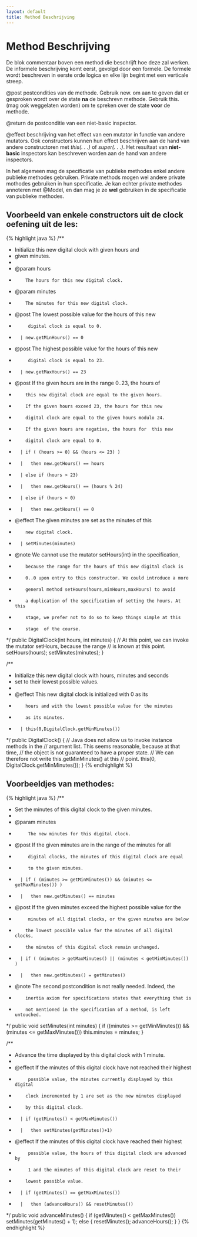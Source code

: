 ```yaml
---
layout: default
title: Method Beschrijving
---
```


# Method Beschrijving

De blok commentaar boven een method die beschrijft hoe deze zal werken. De informele beschrijving komt eerst, gevolgd door een formele. De formele wordt beschreven in eerste orde logica en elke lijn begint met een verticale streep.

@post postcondities van de methode. Gebruik new. om aan te geven dat er gesproken wordt over de state **na** de beschrevn methode. Gebruik this. (mag ook weggelaten worden) om te spreken over de state **voor** de methode.

@return de postconditie van een niet-basic inspector.

@effect beschrijving van het effect van een mutator in functie van andere mutators. Ook constructors kunnen hun effect beschrijven aan de hand van andere constructoren met *this(. . .)* of *super(. . .)*. Het resultaat van **niet-basic** inspectors kan beschreven worden aan de hand van andere inspectors.

In het algemeen mag de specificatie van publieke methodes enkel andere publieke methodes gebruiken. Private methods mogen wel andere private mothodes gebruiken in hun specificatie. Je kan echter private methodes annoteren met @Model, en dan mag je ze **wel** gebruiken in de specificatie van publieke methodes.

<!--more-->

## Voorbeeld van enkele constructors uit de clock oefening uit de les:

{% highlight java %}
/**
* Initialize this new digital clock with given hours and
* given minutes.
*
* @param  hours
*         The hours for this new digital clock.
* @param  minutes
*         The minutes for this new digital clock.
* @post   The lowest possible value for the hours of this new
* 		   digital clock is equal to 0.
*       | new.getMinHours() == 0
* @post   The highest possible value for the hours of this new
* 		   digital clock is equal to 23.
*       | new.getMaxHours() == 23
* @post   If the given hours are in the range 0..23, the hours of
*         this new digital clock are equal to the given hours.
*         If the given hours exceed 23, the hours for this new
*         digital clock are equal to the given hours modulo 24.
*         If the given hours are negative, the hours for  this new
*         digital clock are equal to 0.
*       | if ( (hours >= 0) && (hours <= 23) )
*       |   then new.getHours() == hours
*       | else if (hours > 23)
*       |   then new.getHours() == (hours % 24)
*       | else if (hours < 0)
*       |   then new.getHours() == 0
* @effect The given minutes are set as the minutes of this
*         new digital clock.
*       | setMinutes(minutes)
* @note   We cannot use the mutator setHours(int) in the specification,
*         because the range for the hours of this new digital clock is
*         0..0 upon entry to this constructor. We could introduce a more
*         general method setHours(hours,minHours,maxHours) to avoid
*         a duplication of the specification of setting the hours. At this
*         stage, we prefer not to do so to keep things simple at this
*         stage  of the course.
*/
public DigitalClock(int hours, int minutes) {
    // At this point, we can invoke the mutator setHours, because the range
    // is known at this point.
    setHours(hours);
    setMinutes(minutes);
}

/**
* Initialize this new digital clock with hours, minutes and seconds
* set to their lowest possible values.
*
* @effect This new digital clock is initialized with 0 as its
*         hours and with the lowest possible value for the minutes
*         as its minutes.
*       | this(0,DigitalClock.getMinMinutes())
*/
public DigitalClock() {
    // Java does not allow us to invoke instance methods in the
    // argument list. This seems reasonable, because at that time,
    // the object is not guaranteed to have a proper state.
    // We can therefore not write this.getMinMinutes() at this
    // point.
    this(0, DigitalClock.getMinMinutes());
}
{% endhighlight %}

## Voorbeeldjes van methodes:

{% highlight java %}
/**
* Set the minutes of this digital clock to the given minutes.
*
* @param  minutes
*		   The new minutes for this digital clock.
* @post   If the given minutes are in the range of the minutes for all
* 		   digital clocks, the minutes of this digital clock are equal
* 		   to the given minutes.
*       | if ( (minutes >= getMinMinutes()) && (minutes <= getMaxMinutes()) )
*       |   then new.getMinutes() == minutes
* @post   If the given minutes exceed the highest possible value for the
* 		   minutes of all digital clocks, or the given minutes are below
*         the lowest possible value for the minutes of all digital clocks,
*         the minutes of this digital clock remain unchanged.
*       | if ( (minutes > getMaxMinutes() || (minutes < getMinMinutes()) )
*       |   then new.getMinutes() = getMinutes()
* @note   The second postcondition is not really needed. Indeed, the
*         inertia axiom for specifications states that everything that is
*         not mentioned in the specification of a method, is left untouched.
*/
public void setMinutes(int minutes) {
    if ((minutes >= getMinMinutes()) && (minutes <= getMaxMinutes()))
    this.minutes = minutes;
}

/**
* Advance the time displayed by this digital clock with 1 minute.
*
* @effect If the minutes of this digital clock have not reached their highest
*		   possible value, the minutes currently displayed by this digital
*         clock incremented by 1 are set as the new minutes displayed
*         by this digital clock.
*       | if (getMinutes() < getMaxMinutes())
*       |   then setMinutes(getMinutes()+1)
* @effect If the minutes of this digital clock have reached their highest
*		   possible value, the hours of this digital clock are advanced by
*		   1 and the minutes of this digital clock are reset to their
*         lowest possible value.
*       | if (getMinutes() == getMaxMinutes())
*       |   then (advanceHours() && resetMinutes())
*/
public void advanceMinutes() {
    if (getMinutes() < getMaxMinutes())
    setMinutes(getMinutes() + 1);
    else {
        resetMinutes();
        advanceHours();
    }
}
{% endhighlight %}

